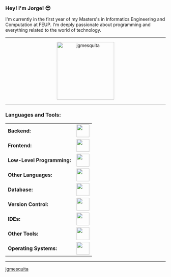 <link rel="stylesheet" type='text/css' href="https://cdn.jsdelivr.net/gh/devicons/devicon@latest/devicon.min.css" />

### Hey! I'm Jorge! 😎

I'm currently in the first year of my Masters's in Informatics Engineering and Computation at FEUP.  I'm deeply passionate about programming and everything related to the world of technology.

------


<div align="center">
  <a href="https://github.com/jgmesquita">
    <img height="180em" src="https://github-readme-stats.vercel.app/api/top-langs?username=jgmesquita&show_icons=true&locale=en&layout=compact&theme=tokyonight" alt="jgmesquita"/>
  </a>
</div>



------
<h3 align="left">Languages and Tools:</h3>
<table>
    <tr>
        <td style="font-weight: bold; padding-right: 10px; vertical-align: center; border: none;">Backend:</td>
        <td><img height="40" src="https://skillicons.dev/icons?i=php,java,python,laravel"/></td>
    </tr>
    <tr>
        <td style="font-weight: bold; padding-right: 10px; vertical-align: center;">Frontend:</td>
        <td><img height="40" src="https://skillicons.dev/icons?i=html,css,js,ts,figma"/></td>
    </tr>
    <tr>
        <td style="font-weight: bold; padding-right: 10px; vertical-align: center;">Low-Level Programming:</td>
        <td><img height="40" src="https://skillicons.dev/icons?i=c,cpp,x86"/></td>
    </tr>
    <tr>
        <td style="font-weight: bold; padding-right: 10px; vertical-align: center;">Other Languages:</td>
        <td><img height="40" src="https://skillicons.dev/icons?i=haskell,r,dart,matlab"/></td>
    </tr>
    <tr>
        <td style="font-weight: bold; padding-right: 10px; vertical-align: center; border: none;">Database:</td>
        <td><img height="40" src="https://skillicons.dev/icons?i=mysql,postgresql,sqlite"/></td>
    </tr>
    <tr>
        <td style="font-weight: bold; padding-right: 10px; vertical-align: center; border: none;">Version Control:</td>
        <td><img height="40" src="https://skillicons.dev/icons?i=git,github,gitlab"/></td>
    </tr>
    <tr>
        <td style="font-weight: bold; padding-right: 10px; vertical-align: center; border: none;">IDEs:</td>
        <td><img height="40" src="https://skillicons.dev/icons?i=vscode,idea,clion,visualstudio"/></td>
    </tr>
    <tr>
        <td style="font-weight: bold; padding-right: 10px; vertical-align: center; border: none;">Other Tools:</td>
        <td><img height="40" src="https://skillicons.dev/icons?i=bash,powershell,cmake,gradle"/></td>
    </tr>
    <tr>
        <td style="font-weight: bold; padding-right: 10px; vertical-align: center; border: none;">Operating Systems:</td>
        <td><img height="40" src="https://skillicons.dev/icons?i=windows,ubuntu,linux"/></td>
    </tr>
</table>

------
[jgmesquita](https://github.com/jgmesquita)
